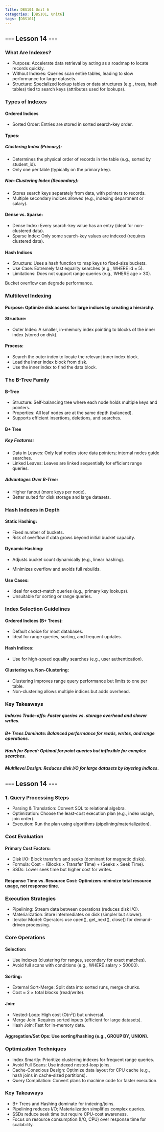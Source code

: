 ```yaml
---
Title: DBS101 Unit 6
categories: [DBS101, Unit6]
tags: [DBS101]
---
```


## --- Lesson 14 ---
### What Are Indexes?
* Purpose: Accelerate data retrieval by acting as a roadmap to locate records quickly.
* Without Indexes: Queries scan entire tables, leading to slow performance for large datasets.
* Structure: Specialized lookup tables or data structures (e.g., trees, hash tables) tied to search keys (attributes used for lookups).

### Types of Indexes
#### Ordered Indices
* Sorted Order: Entries are stored in sorted search-key order.

#### Types:
##### Clustering Index (Primary):
* Determines the physical order of records in the table (e.g., sorted by student_id).
* Only one per table (typically on the primary key).

##### Non-Clustering Index (Secondary):
* Stores search keys separately from data, with pointers to records.
* Multiple secondary indices allowed (e.g., indexing department or salary).

#### Dense vs. Sparse:
* Dense Index: Every search-key value has an entry (ideal for non-clustered data).
* Sparse Index: Only some search-key values are indexed (requires clustered data).

#### Hash Indices
* Structure: Uses a hash function to map keys to fixed-size buckets.
* Use Case: Extremely fast equality searches (e.g., WHERE id = 5).
* Limitations:
Does not support range queries (e.g., WHERE age > 30).

Bucket overflow can degrade performance.

###  Multilevel Indexing
#### Purpose: Optimize disk access for large indices by creating a hierarchy.

#### Structure:
* Outer Index: A smaller, in-memory index pointing to blocks of the inner index (stored on disk).

#### Process:
* Search the outer index to locate the relevant inner index block.
* Load the inner index block from disk.
* Use the inner index to find the data block.

### The B-Tree Family
#### B-Tree
* Structure: Self-balancing tree where each node holds multiple keys and pointers.
* Properties: All leaf nodes are at the same depth (balanced).
* Supports efficient insertions, deletions, and searches.

#### B+ Tree
##### Key Features:
* Data in Leaves: Only leaf nodes store data pointers; internal nodes guide searches.
* Linked Leaves: Leaves are linked sequentially for efficient range queries.

##### Advantages Over B-Tree:
* Higher fanout (more keys per node).
* Better suited for disk storage and large datasets.


###  Hash Indexes in Depth
#### Static Hashing:
* Fixed number of buckets.
* Risk of overflow if data grows beyond initial bucket capacity.

#### Dynamic Hashing:
* Adjusts bucket count dynamically (e.g., linear hashing).

* Minimizes overflow and avoids full rebuilds.

#### Use Cases:
* Ideal for exact-match queries (e.g., primary key lookups).
* Unsuitable for sorting or range queries.

###  Index Selection Guidelines
#### Ordered Indices (B+ Trees):
* Default choice for most databases.
* Ideal for range queries, sorting, and frequent updates.

#### Hash Indices:
* Use for high-speed equality searches (e.g., user authentication).

#### Clustering vs. Non-Clustering:
* Clustering improves range query performance but limits to one per table.
* Non-clustering allows multiple indices but adds overhead.

### Key Takeaways
##### Indexes Trade-offs: Faster queries vs. storage overhead and slower writes.
##### B+ Trees Dominate: Balanced performance for reads, writes, and range operations.
##### Hash for Speed: Optimal for point queries but inflexible for complex searches.
##### Multilevel Design: Reduces disk I/O for large datasets by layering indices.


## --- Lesson 14 ---
### 1. Query Processing Steps
* Parsing & Translation: Convert SQL to relational algebra.
* Optimization: Choose the least-cost execution plan (e.g., index usage, join order).
* Execution: Run the plan using algorithms (pipelining/materialization).

###  Cost Evaluation
#### Primary Cost Factors:
* Disk I/O: Block transfers and seeks (dominant for magnetic disks).
* Formula: Cost = (Blocks × Transfer Time) + (Seeks × Seek Time).
* SSDs: Lower seek time but higher cost for writes.

#### Response Time vs. Resource Cost: Optimizers minimize total resource usage, not response time.

### Execution Strategies
* Pipelining: Stream data between operations (reduces disk I/O).
* Materialization: Store intermediates on disk (simpler but slower).
* Iterator Model: Operators use open(), get_next(), close() for demand-driven processing.

### Core Operations
#### Selection:
* Use indexes (clustering for ranges, secondary for exact matches).
* Avoid full scans with conditions (e.g., WHERE salary > 50000).

#### Sorting:
* External Sort-Merge: Split data into sorted runs, merge chunks.
* Cost ≈ 2 × total blocks (read/write).

#### Join:
* Nested-Loop: High cost (O(n²)) but universal.
* Merge Join: Requires sorted inputs (efficient for large datasets).
* Hash Join: Fast for in-memory data.
#### Aggregation/Set Ops: Use sorting/hashing (e.g., GROUP BY, UNION).

### Optimization Techniques
* Index Smartly: Prioritize clustering indexes for frequent range queries.
* Avoid Full Scans: Use indexed nested-loop joins.
* Cache-Conscious Design: Optimize data layout for CPU cache (e.g., hash joins in cache-sized partitions).
* Query Compilation: Convert plans to machine code for faster execution.

### Key Takeaways
* B+ Trees and Hashing dominate for indexing/joins.
* Pipelining reduces I/O; Materialization simplifies complex queries.
* SSDs reduce seek time but require CPU-cost awareness.
* Focus on resource consumption (I/O, CPU) over response time for scalability.
